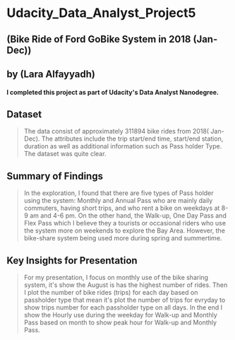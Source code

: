 # Udacity_Data_Analyst_Project5

## (Bike Ride of Ford GoBike System in 2018 (Jan-Dec))

## by (Lara Alfayyadh)
#### I completed this project as part of Udacity's Data Analyst Nanodegree.

## Dataset

> The data consist of approximately 311894 bike rides from 2018( Jan-Dec). The attributes include the trip start/end time, start/end station, duration as well as additional information such as Pass holder Type. The dataset was quite clear.

## Summary of Findings

> In the exploration, I found that there are five types of Pass holder  using the system: Monthly and Annual Pass who are mainly daily commuters, having short trips, and who rent a bike on weekdays at 8-9 am and 4-6 pm. On the other hand, the Walk-up, One Day Pass and Flex Pass which I believe they a tourists or occasional riders who use the system more on weekends to explore the Bay Area. However, the bike-share system being used more during spring and summertime.

## Key Insights for Presentation

> For my presentation, I focus on monthly use of the bike sharing system, it's show the August is has the highest number of rides. 
Then I plot the number of bike rides (trips) for each day based on passholder type that mean it's plot the number of trips for evryday to show trips number for each passholder type on all days. 
In the end I show the Hourly use during the weekday for Walk-up and Monthly Pass based on month to show peak hour for Walk-up and  Monthly Pass.
